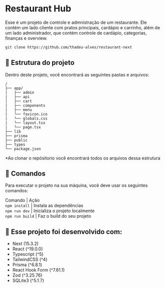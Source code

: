 # Restaurant Hub

Esse é um projeto de controle e admnistração de um restaurante. Ele contém um lado cliente com pratos principais, cardápio e carrinho, além de um lado administrador, que contém controle de cardápio, categorias, finanças e overview.

```sh
git clone https://github.com/thadeu-alves/restaurant-next
```

## 🚀 Estrutura do projeto

Dentro deste projeto, você encontrará as seguintes pastas e arquivos:

```text
/
├── app/
|   ├── admin
|   ├── api
│   ├── cart
|   ├── components
|   ├── menu
|   └── favicon.ico
|   └── globals.css
|   └── layout.tsx
|   └── page.tsx
├── lib
├── prisma
├── public
├── types
└── package.json
```

*Ao clonar o repósitorio você encontrará todos os arquivos dessa estrutura

## 🧞 Comandos

Para executar o projeto na sua máquina, você deve usar os seguintes comandos:

Comando                   | Ação                                           
`npm install`             | Instala as dependências                            
`npm run dev`             | Inicializa o projeto localmente       
`npm run build`           | Faz o build do seu projeto          

## 🍷 Esse projeto foi desenvolvido com:

- Next (15.3.2)
- React (^19.0.0)
- Typescript (^5)
- TailwindCSS (^4)
- Prisma (^6.8.1)
- React Hook Form (^7.61.1)
- Zod (^3.25.76)
- SQLite3 (^5.1.7)
